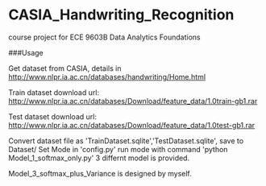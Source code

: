 # CASIA_Handwriting_Recognition
course project for ECE 9603B Data Analytics Foundations


###Usage

Get dataset from CASIA, details in http://www.nlpr.ia.ac.cn/databases/handwriting/Home.html

Train dataset download url: http://www.nlpr.ia.ac.cn/databases/Download/feature_data/1.0train-gb1.rar

Test dataset download url: http://www.nlpr.ia.ac.cn/databases/Download/feature_data/1.0test-gb1.rar

Convert dataset file as 'TrainDataset.sqlite','TestDataset.sqlite', save to Dataset/
Set Mode in 'config.py'
run mode with command 'python Model_1_softmax_only.py'
3 differnt model is provided.

Model_3_softmax_plus_Variance is designed by myself.